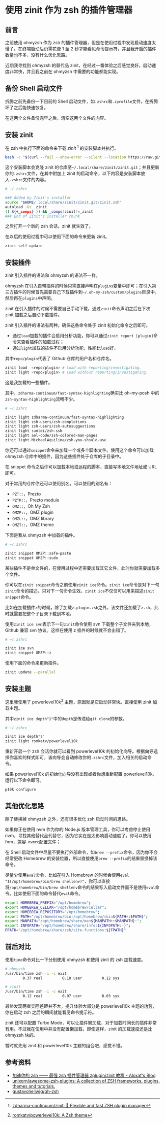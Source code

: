 # 使用 zinit 作为 zsh 的插件管理器

## 前言

之前使用 ohmyzsh 作为 zsh 的插件管理器，但是在使用过程中发现启动速度太慢了。在终端启动后仍需花费 1 至 2 秒才能看见命令提示符，并且我开启的插件数量也不多，没有什么优化思路。

近期我寻找到 ohmyzsh 的替代品 zinit，在经过一番体验之后感觉良好，启动速度非常快，并且我之前在 ohmyzsh 中需要的功能都能实现。

## 备份 Shell 启动文件

折腾之前先备份一下目前的 Shell 启动文件，如`.zshrc`和`.zprofile`文件，在折腾坏了之后能快速恢复。

在这两个文件备份完毕之后，清空这两个文件的内容。

## 安装 zinit

在 zsh 中执行下面的命令来下载 *zinit* [^1] 的安装脚本并执行。

```bash
bash -c "$(curl --fail --show-error --silent --location https://raw.githubusercontent.com/zdharma-continuum/zinit/HEAD/scripts/install.sh)"
```

这个安装脚本会克隆 zinit 的仓库至`~/.local/share/zinit/zinit.git`；并且更新你的`.zshrc`文件，在其中附加上 zinit 的启动命令，以下内容是安装脚本放入`.zshrc`文件的内容。

```bash
# ~/.zshrc

### Added by Zinit's installer
source "$HOME/.local/share/zinit/zinit.git/zinit.zsh"
autoload -Uz _zinit
(( ${+_comps} )) && _comps[zinit]=_zinit
### End of Zinit's installer chunk
```

之后打开一个新的 zsh 会话，zinit 就生效了。

在以后的使用过程中可以使用下面的命令来更新 zinit。

```bash
zinit self-update
```

## 安装插件

zinit 引入插件的语法和 ohmyzsh 的语法不一样。

ohmyzsh 在引入自带插件的时候只需直接声明在`plugins`变量中即可；在引入第三方插件的时候首先需要自己下载插件到`~/.oh-my-zsh/custom/plugins`目录中，然后再在`plugins`中声明。

zinit 在引入插件的时候不需要自己手动下载，通过`zinit`命令声明之后在下次 zinit 加载之后自动下载插件。

zinit 引入插件的语法有两种。确保这些命令处于 zinit 初始化命令之后即可。

- 通过`load`加载的插件会启用分析功能，你可以通过`zinit report [plugin]`命令来查看插件的加载过程；
- 通过`light`加载的插件不启用分析功能，性能比`load`好。

其中`repo/plugin`代表了 Github 仓库的用户名和仓库名。

```bash
zinit load  <repo/plugin> # Load with reporting/investigating.
zinit light <repo/plugin> # Load without reporting/investigating.
```

这是我加载的一些插件。

其中，`zdharma-continuum/fast-syntax-highlighting`确实比 oh-my-posh 中的`zsh-syntax-highlighting`流畅不少。

```bash
# ~/.zshrc

zinit light zdharma-continuum/fast-syntax-highlighting
zinit light zsh-users/zsh-completions
zinit light zsh-users/zsh-autosuggestions
zinit light sunlei/zsh-ssh
zinit light ael-code/zsh-colored-man-pages
zinit light MichaelAquilina/zsh-you-should-use
```

你还可以通过`snippet`命令来加载一个或多个脚本文件。使用这个命令可以加载 ohmyzsh 仓库中的插件，因为这些插件处于仓库的子目录中。

在 snippet 命令之后你可以加载本地或远程的脚本，直接写本地文件地址或 URL 即可。

对于常用的仓库你还可以使用别名，可以使用的别名有：

- `PZT::`，Prezto
- `PZTM::`，Prezto module
- `OMZ::`，Oh My Zsh
- `OMZP::`，OMZ plugin
- `OMZL::`，OMZ library
- `OMZT::`，OMZ theme

下面是我从 ohmyzsh 中加载的插件。

```bash
# ~/.zshrc

zinit snippet OMZP::safe-paste
zinit snippet OMZP::sudo
```

某些插件不是单文件的，在使用过程中还需要加载其它文件，此时你就需要加载多个文件。

你可以在`zinit snippet`命令之前使用`zinit ice`命令。`zinit ice`命令是对下一句`zinit`命令的描述，只对下一句命令生效。`zinit ice`不仅仅可以用来描述`zinit snippet`命令。

比如在加载插件`z`的时候，除了加载`z.plugin.zsh`之外，该文件还加载了`z.sh`，此时就需要把整个子目录下载到本地。

使用`zinit ice svn`表示下一句`zinit`命令使用 svn 下载整个子文件夹到本地，Github 兼容 svn 协议。这样在使用 z 插件的时候就不会出错了。

```bash
# ~/.zshrc

zinit ice svn
zinit snippet OMZP::z
```

使用下面的命令来更新插件。

```bash
zinit update --parallel
```

## 安装主题

这里我使用了 powerlevel10k[^2] 主题，原因就是它启动非常快。直接使用 zinit 加载主题。

其中`zinit ice depth"1"`中的`depth`是传递给`git clone`的参数。

```bash
# ~/.zshrc

zinit ice depth"1"
zinit light romkatv/powerlevel10k
```

重新开启一个 zsh 会话你就可以看到 powerlevel10k 的初始化向导。根据向导选择你喜欢的样式即可，该向导会自动修改你的`.zshrc`文件，加入相关的启动命令。

如果 powerlevel10k 的初始化向导没有出现或者你想重新配置 powerlevel10k，运行以下命令即可。

```bash
p10k configure
```

## 其他优化思路

除了替换掉 ohmyzsh 之外，还有很多优化 zsh 启动时间的思路。

如果你正在使用 nvm 作为你的 Node.js 版本管理工具，你可以考虑停止使用 nvm，寻找其他替代品代替它，因为它实在是太影响启动速度了，你可以使用 fnm，兼容`.nvmrc`配置文件；

在 Shell 启动文件中尽量不要执行外部命令，如`brew --prefix`命令，因为你不会经常更改 Homebrew 的安装位置，所以直接使用`brew --prefix`的结果替换掉该命令。

尽量少使用`eval`命令，比如在引入 Homebrew 的时候会使用`eval "$(/opt/homebrew/bin/brew shellenv)"`，你可以直接将`/opt/homebrew/bin/brew shellenv`命令的结果写入启动文件而不是使用`eval`命令。比如使用下面的命令替代`eval`命令。

```bash
export HOMEBREW_PREFIX="/opt/homebrew";
export HOMEBREW_CELLAR="/opt/homebrew/Cellar";
export HOMEBREW_REPOSITORY="/opt/homebrew";
export PATH="/opt/homebrew/bin:/opt/homebrew/sbin${PATH+:$PATH}";
export MANPATH="/opt/homebrew/share/man${MANPATH+:$MANPATH}:";
export INFOPATH="/opt/homebrew/share/info:${INFOPATH:-}";
FPATH="/opt/homebrew/share/zsh/site-functions:${FPATH}"
```

## 前后对比

使用`time`命令对比一下分别使用 ohmyzsh 和使用 zinit 的 zsh 加载速度。

```bash
# ohmyzsh
/usr/bin/time zsh -i -c exit
        0.37 real         0.18 user         0.12 sys

# zinit
/usr/bin/time zsh -i -c exit
        0.12 real         0.07 user         0.03 sys
```

最终发现两者实际差距并不大，提升体验大部分是 powerlevel10k 主题的功劳，你在启动 zsh 之后的瞬间就能看见命令提示符。

zinit 还可以配置 Turbo Mode，可以让插件懒加载，对于加载时间长的插件非常有用。不过我在使用中并没有配置懒加载，即使这样，zinit 的加载速度还是比 ohmyzsh 快的。

暂时就先用 zinit 和 powerlevel10k 主题的组合吧，感觉不错。

## 参考资料

- [加速你的 zsh —— 最强 zsh 插件管理器 zplugin/zinit 教程 - Aloxaf's Blog](https://www.aloxaf.com/2019/11/zplugin_tutorial/)
- [unixorn/awesome-zsh-plugins: A collection of ZSH frameworks, plugins, themes and tutorials.](https://github.com/unixorn/awesome-zsh-plugins)
- [gustavohellwig/gh-zsh](https://github.com/gustavohellwig/gh-zsh)

[^1]: [zdharma-continuum/zinit: 🌻 Flexible and fast ZSH plugin manager](https://github.com/zdharma-continuum/zinit)
[^2]: [romkatv/powerlevel10k: A Zsh theme](https://github.com/romkatv/powerlevel10k#zim)
